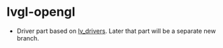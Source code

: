 # lvgl-opengl

- Driver part based on [lv_drivers](https://github.com/lvgl/lv_drivers/tree/master/sdl). Later that part will be a separate new branch.
